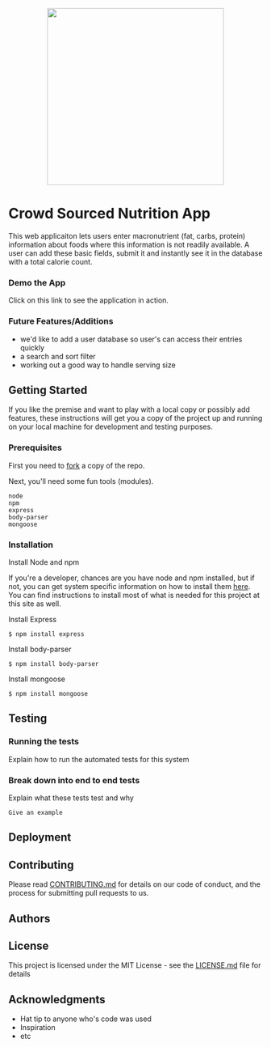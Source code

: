 <p align="center">
  <img width="350" height="350" src="https://i.pinimg.com/originals/06/80/1f/06801f7964ec331b48d45313543e92a7.jpg">
</p>

# Crowd Sourced Nutrition App  
This web applicaiton lets users enter macronutrient (fat, carbs, protein) information about foods where this information is not readily available. A user can add these basic fields, submit it and instantly see it in the database with a total calorie count.  

### Demo the App
Click on this link to see the application in action.

### Future Features/Additions
- we'd like to add a user database so user's can access their entries quickly
- a search and sort filter
- working out a good way to handle serving size

## Getting Started   
If you like the premise and want to play with a local copy or possibly add features, these instructions will get you a copy of the project up and running on your local machine for development and testing purposes.

### Prerequisites  
First you need to [fork](https://help.github.com/articles/fork-a-repo/) a copy of the repo.

Next, you'll need some fun tools (modules).
```
node
npm
express
body-parser
mongoose
```

### Installation  
Install Node and npm    

If you're a developer, chances are you have node and npm installed, but if not, you can get system specific information on how to install them [here](https://www.npmjs.com/get-npm).  You can find instructions to install most of what is needed for this project at this site as well.

Install Express  
```
$ npm install express
```

Install body-parser  
```
$ npm install body-parser
```

Install mongoose  
```
$ npm install mongoose
```

## Testing
### Running the tests
Explain how to run the automated tests for this system

### Break down into end to end tests
Explain what these tests test and why
```
Give an example
```


## Deployment


## Contributing

Please read [CONTRIBUTING.md](https://gist.github.com/PurpleBooth/b24679402957c63ec426) for details on our code of conduct, and the process for submitting pull requests to us.


## Authors

## License

This project is licensed under the MIT License - see the [LICENSE.md](LICENSE.md) file for details

## Acknowledgments

* Hat tip to anyone who's code was used
* Inspiration
* etc


